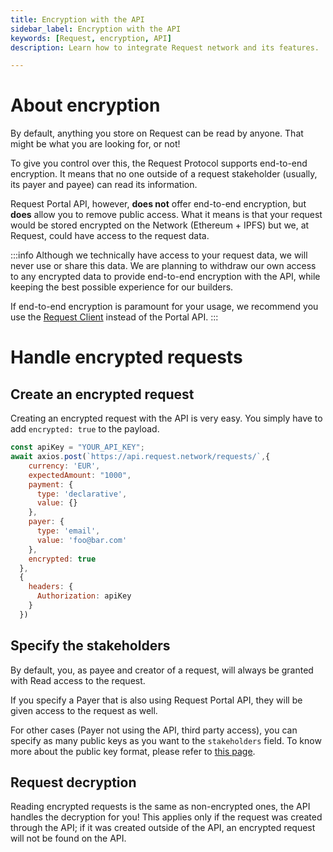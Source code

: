 ```yaml
---
title: Encryption with the API
sidebar_label: Encryption with the API
keywords: [Request, encryption, API]
description: Learn how to integrate Request network and its features.

---
```


# About encryption

By default, anything you store on Request can be read by anyone. That might be what you are looking for, or not!

To give you control over this, the Request Protocol supports end-to-end encryption. It means that no one outside of a request stakeholder (usually, its payer and payee) can read its information.

Request Portal API, however, **does not** offer end-to-end encryption, but **does** allow you to remove public access. 
What it means is that your request would be stored encrypted on the Network (Ethereum + IPFS) but we, at Request, could have access to the request data.

:::info
Although we technically have access to your request data, we will never use or share this data.
We are planning to withdraw our own access to any encrypted data to provide end-to-end encryption with the API, while keeping the best possible experience for our builders.

If end-to-end encryption is paramount for your usage, we recommend you use the [Request Client](../5-request-client/0-intro.md) instead of the Portal API.
:::


# Handle encrypted requests

## Create an encrypted request

Creating an encrypted request with the API is very easy. You simply have to add `encrypted: true` to the payload. 

```javascript
const apiKey = "YOUR_API_KEY";
await axios.post(`https://api.request.network/requests/`,{
    currency: 'EUR',
    expectedAmount: "1000",
    payment: {
      type: 'declarative',
      value: {}
    },
    payer: {
      type: 'email',
      value: 'foo@bar.com'
    },
    encrypted: true
  },
  {
    headers: {
      Authorization: apiKey
    }
  })
```

## Specify the stakeholders
By default, you, as payee and creator of a request, will always be granted with Read access to the request.

If you specify a Payer that is also using Request Portal API, they will be given access to the request as well. 

For other cases (Payer not using the API, third party access), you can specify as many public keys as you want to the `stakeholders` field. To know more about the public key format, please refer to [this page](https://github.com/RequestNetwork/requestNetwork/blob/master/packages/transaction-manager/specs/encryption.md).


## Request decryption
Reading encrypted requests is the same as non-encrypted ones, the API handles the decryption for you! This applies only if the request was created through the API; if it was created outside of the API, an encrypted request will not be found on the API.
